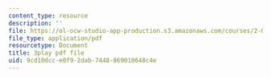 ```yaml
---
content_type: resource
description: ''
file: https://ol-ocw-studio-app-production.s3.amazonaws.com/courses/2-003sc-engineering-dynamics-fall-2011/9cd10dcce0f92dab7448869018648c4e_zhk9xLjrmi4.pdf
file_type: application/pdf
resourcetype: Document
title: 3play pdf file
uid: 9cd10dcc-e0f9-2dab-7448-869018648c4e
---
```

